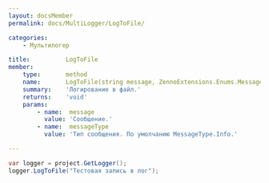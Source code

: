 ```yaml
---
layout: docsMember
permalink: docs/MultiLogger/LogToFile/

categories:
    - Мультилогер

title:          LogToFile
member:
    type:       method
    name:       LogToFile(string message, ZennoExtensions.Enums.MessageType messageType)
    summary:    'Логирование в файл.'
    returns:    'void'
    params:
        - name:  message
          value: 'Сообщение.'
        - name:  messageType
          value: 'Тип сообщения. По умолчанию MessageType.Info.'

---
```


```csharp
var logger = project.GetLogger();
logger.LogToFile("Тестовая запись в лог");
```
